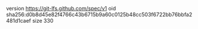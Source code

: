 version https://git-lfs.github.com/spec/v1
oid sha256:d0b8d45e82f4766c43b6715b9a60c0125b48cc503f6722bb76bbfa2481d1caef
size 330
